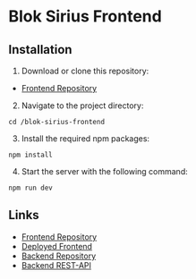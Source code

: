 # Blok Sirius Frontend

## Installation

1. Download or clone this repository:
- [Frontend Repository](https://github.com/rarogbennu/blok-sirius-frontend/tree/production)

2. Navigate to the project directory:

```
cd /blok-sirius-frontend
```
3. Install the required npm packages:

```
npm install
```

4. Start the server with the following command:
```
npm run dev
```


## Links

- [Frontend Repository](https://github.com/rarogbennu/blok-sirius-frontend/tree/production)
- [Deployed Frontend](https://rarogbennu.github.io/blok-sirius-frontend/#/)
- [Backend Repository](https://github.com/svdf18/blok_sirius_projekt_backend/tree/sprint7)
- [Backend REST-API](https://blok-sirius-backend.azurewebsites.net/)
